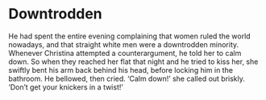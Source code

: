 Downtrodden
===========
He had spent the entire evening complaining that women ruled the world nowadays, and that straight white men were a downtrodden minority. Whenever Christina attempted a counterargument, he told her to calm down. So when they reached her flat that night and he tried to kiss her, she swiftly bent his arm back behind his head, before locking him in the bathroom. He bellowed, then cried. ‘Calm down!’ she called out briskly. ‘Don’t get your knickers in a twist!’